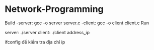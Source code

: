 # Network-Programming
Build
-server: gcc -o server server.c
-client: gcc -o client client.c
Run

server: ./server
client: ./client address_ip

ifconfig để kiểm tra địa chỉ ip
